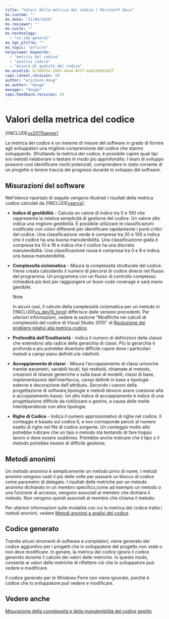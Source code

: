 ```yaml
---
title: "Valori della metrica del codice | Microsoft Docs"
ms.custom: ""
ms.date: "11/04/2016"
ms.reviewer: ""
ms.suite: ""
ms.technology: 
  - "vs-ide-general"
ms.tgt_pltfrm: ""
ms.topic: "article"
helpviewer_keywords: 
  - "metrica del codice"
  - "analisi codice"
  - "misura di qualità del codice"
ms.assetid: bc38831e-2083-4ea4-8527-ee41499a342f
caps.latest.revision: 20
author: "erickson-doug"
ms.author: "douge"
manager: "douge"
caps.handback.revision: 20
---
```

# Valori della metrica del codice
[!INCLUDE[vs2017banner](../code-quality/includes/vs2017banner.md)]

La metrica del codice è un insieme di misure del software in grado di fornire agli sviluppatori una migliore comprensione del codice che stanno sviluppando.  Sfruttando la metrica del codice, è possibile capire quali tipi e\/o metodi rielaborare o testare in modo più approfondito.  I team di sviluppo possono così identificare rischi potenziali, comprendere lo stato corrente di un progetto e tenere traccia dei progressi durante lo sviluppo del software.  
  
## Misurazioni del software  
 Nell'elenco riportato di seguito vengono illustrati i risultati della metrica codice calcolati da [!INCLUDE[vsprvs](../code-quality/includes/vsprvs_md.md)]:  
  
-   **Indice di gestibilità** \- Calcola un valore di indice tra 0 e 100 che rappresenta la relativa semplicità di gestione del codice.  Un valore alto indica una migliore gestibilità.  È possibile utilizzare le classificazioni codificate con colori differenti per identificare rapidamente i punti critici del codice.  Una classificazione verde è compresa tra 20 e 100 e indica che il codice ha una buona manutenibilità.  Una classificazione gialla è compresa tra 10 e 19 e indica che il codice ha una discreta manutenibilità.  Una classificazione rossa è compresa tra 0 e 9 e indica una bassa manutenibilità.  
  
-   **Complessità ciclomatica** \- Misura la complessità strutturale del codice.  Viene creata calcolando il numero di percorsi di codice diversi nel flusso del programma.  Un programma con un flusso di controllo complesso richiederà più test per raggiungere un buon code coverage e sarà meno gestibile.  
  
    > [!NOTE]
    >  In alcuni casi, il calcolo della complessità ciclomatica per un metodo in [!INCLUDE[vs_dev10_long](../code-quality/includes/vs_dev10_long_md.md)] differisce dalle versioni precedenti.  Per ulteriori informazioni, vedere la sezione "Modifiche nei calcoli di complessità del codice di Visual Studio 2010" di [Risoluzione dei problemi relativi alla metrica codice](../code-quality/troubleshooting-code-metrics-issues.md).  
  
-   **Profondità dell'Ereditarietà** \- Indica il numero di definizioni della classe che estendono alla radice della gerarchia di classi.  Più la gerarchia è profonda e più potrebbe diventare difficile capire dove i particolari metodi e campi siano definiti o\/e ridefiniti.  
  
-   **Accoppiamento di classi** \- Misura l'accoppiamento di classi univoche tramite parametri, variabili locali, tipi restituiti, chiamate al metodo, creazioni di istanze generiche o sulla base di modelli, classi di base, implementazioni dell'interfaccia, campi definiti in base a tipologie esterne e decorazione dell'attributo.  Secondo i canoni della progettazione di software,tipologie e metodi devono avere coesione alta e accoppiamento basso.  Un alto indice di accoppiamento è indice di una progettazione difficile da riutilizzare e gestire, a causa delle molte interdipendenze con altre tipologie.  
  
-   **Righe di Codice** \- Indica il numero approssimativo di righe nel codice.  Il conteggio è basato sul codice IL e non corrisponde perciò al numero esatto di righe nel file di codice sorgente.  Un conteggio molto alto potrebbe indicare che un tipo o metodo sta tentando di fare troppo lavoro e deve essere suddiviso.  Potrebbe anche indicare che il tipo o il metodo potrebbe essere di difficile gestione.  
  
## Metodi anonimi  
 Un *metodo anonimo* è semplicemente un metodo privo di nome.  I metodi anonimi vengono usati il più delle volte per passare un blocco di codice come parametro di delegato.  I risultati delle metriche per un metodo anonimo dichiarato in un membro specifico,come ad esempio un metodo o una funzione di accesso, vengono associati al membro che dichiara il metodo.  Non vengono quindi associati al membro che chiama il metodo.  
  
 Per ulteriori informazioni sulle modalità con cui la metrica del codice tratta i metodi anonimi, vedere [Metodi anonimi e analisi del codice](../code-quality/anonymous-methods-and-code-analysis.md).  
  
## Codice generato  
 Tramite alcuni strumenti di software e compilatori, viene generato del codice aggiuntivo per i progetti che lo sviluppatore del progetto non vede o non deve modificare.  In genere, la metrica del codice ignora il codice generato durante il calcolo dei valori delle metriche.  In questo modo, consente ai valori delle metriche di riflettere ciò che lo sviluppatore può vedere e modificare.  
  
 Il codice generato per le Windows Form non viene ignorato, perché è codice che lo sviluppatore può vedere e modificare.  
  
## Vedere anche  
 [Misurazione della complessità e della manutenibilità del codice gestito](../code-quality/measuring-complexity-and-maintainability-of-managed-code.md)